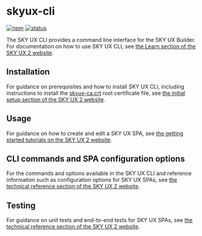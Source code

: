 # skyux-cli

[![npm](https://img.shields.io/npm/v/@blackbaud/skyux-cli.svg)](https://www.npmjs.com/package/@blackbaud/skyux-cli)
[![status](https://travis-ci.org/blackbaud/skyux-cli.svg?branch=master)](https://travis-ci.org/blackbaud/skyux-cli)

The SKY UX CLI provides a command line interface for the SKY UX Builder. For documentation on how to use SKY UX CLI, see [the Learn section of the SKY UX 2 website](https://developer.blackbaud.com/skyux2/learn). 

## Installation

For guidance on prerequisites and how to install SKY UX CLI, including instructions to install the [skyux-ca.crt](https://raw.githubusercontent.com/blackbaud/skyux-builder/master/ssl/skyux-ca.crt) root certificate file, see [the initial setup section of the SKY UX 2 website](https://developer.blackbaud.com/skyux2/learn/get-started/2.-initial-setup).

## Usage

For guidance on how to create and edit a SKY UX SPA, see [the getting started tutorials on the SKY UX 2 website](https://developer.blackbaud.com/skyux2/learn/get-started).

## CLI commands and SPA configuration options

For the commands and options available in the SKY UX CLI and reference information such as configuration options for SKY UX SPAs, see [the technical reference section of the SKY UX 2 website](https://developer.blackbaud.com/skyux2/learn/reference/cli-commands).

## Testing

For guidance on unit tests and end-to-end tests for SKY UX SPAs, see [the technical reference section of the SKY UX 2 website](https://developer.blackbaud.com/skyux2/learn/reference/tests).
